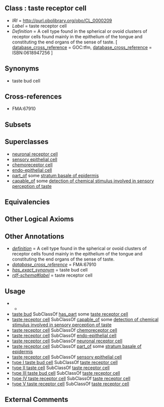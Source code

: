 
## Class : taste receptor cell

 * *IRI* = http://purl.obolibrary.org/obo/CL_0000209
 * *Label* = taste receptor cell
 * *Definition* = A cell type found in the spherical or ovoid clusters of receptor cells found mainly in the epithelium of the tongue and constituting the end organs of the sense of taste. [ [database_cross_reference](../../ef/oboInOwl#hasDbXref.md) = GOC:tfm, [database_cross_reference](../../ef/oboInOwl#hasDbXref.md) = ISBN:0618947256 ]

## Synonyms

 * taste bud cell

## Cross-references

 * FMA:67910

## Subsets


## Superclasses

 * [neuronal receptor cell](../../CL/06/CL_0000006.md)
 * [sensory epithelial cell](../../CL/98/CL_0000098.md)
 * [chemoreceptor cell](../../CL/06/CL_0000206.md)
 * [endo-epithelial cell](../../CL/76/CL_0002076.md)
 * [part_of](../../BFO/50/BFO_0000050.md) some [stratum basale of epidermis](../../UBERON/25/UBERON_0002025.md)
 * [capable_of](../../RO/15/RO_0002215.md) some [detection of chemical stimulus involved in sensory perception of taste](../../GO/12/GO_0050912.md)

## Equivalencies


## Other Logical Axioms


## Other Annotations

 * *[definition](../../IAO/15/IAO_0000115.md)* = A cell type found in the spherical or ovoid clusters of receptor cells found mainly in the epithelium of the tongue and constituting the end organs of the sense of taste.
 * *[database_cross_reference](../../ef/oboInOwl#hasDbXref.md)* = FMA:67910
 * *[has_exact_synonym](../../ym/oboInOwl#hasExactSynonym.md)* = taste bud cell
 * *[rdf-schema#label](../../el/rdf-schema#label.md)* = taste receptor cell

## Usage

 * -
 * [taste bud](../../UBERON/27/UBERON_0001727.md) SubClassOf [has_part](../../BFO/51/BFO_0000051.md) some [taste receptor cell](../../CL/09/CL_0000209.md)
 * [taste receptor cell](../../CL/09/CL_0000209.md) SubClassOf [capable_of](../../RO/15/RO_0002215.md) some [detection of chemical stimulus involved in sensory perception of taste](../../GO/12/GO_0050912.md)
 * [taste receptor cell](../../CL/09/CL_0000209.md) SubClassOf [chemoreceptor cell](../../CL/06/CL_0000206.md)
 * [taste receptor cell](../../CL/09/CL_0000209.md) SubClassOf [endo-epithelial cell](../../CL/76/CL_0002076.md)
 * [taste receptor cell](../../CL/09/CL_0000209.md) SubClassOf [neuronal receptor cell](../../CL/06/CL_0000006.md)
 * [taste receptor cell](../../CL/09/CL_0000209.md) SubClassOf [part_of](../../BFO/50/BFO_0000050.md) some [stratum basale of epidermis](../../UBERON/25/UBERON_0002025.md)
 * [taste receptor cell](../../CL/09/CL_0000209.md) SubClassOf [sensory epithelial cell](../../CL/98/CL_0000098.md)
 * [type I taste bud cell](../../CL/89/CL_0002289.md) SubClassOf [taste receptor cell](../../CL/09/CL_0000209.md)
 * [type II taste cell](../../CL/86/CL_0002286.md) SubClassOf [taste receptor cell](../../CL/09/CL_0000209.md)
 * [type III taste bud cell](../../CL/85/CL_0002285.md) SubClassOf [taste receptor cell](../../CL/09/CL_0000209.md)
 * [type IV taste receptor cell](../../CL/87/CL_0002287.md) SubClassOf [taste receptor cell](../../CL/09/CL_0000209.md)
 * [type V taste receptor cell](../../CL/88/CL_0002288.md) SubClassOf [taste receptor cell](../../CL/09/CL_0000209.md)

## External Comments

